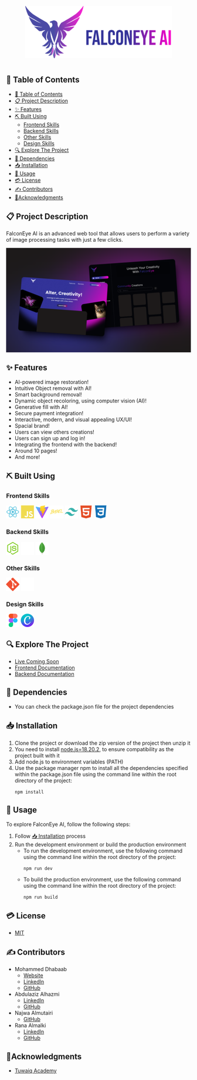 <div align="center" style="display:flex; justify-content: center; ">
  <img width="400" src="src/assets/readme/banner/logo-side.png" alt="Project Logo" />
</div>
<br>

## 📂 Table of Contents
- [📂 Table of Contents](#-table-of-contents)
- [📋 Project Description](#-project-description)
- [✨ Features](#-features)
- [⛏️ Built Using](#️-built-using)
  - [Frontend Skills](#frontend-skills)
  - [Backend Skills](#backend-skills)
  - [Other Skills](#other-skills)
  - [Design Skills](#design-skills)
- [🔍 Explore The Project](#-explore-the-project)
- [🎫 Dependencies](#-dependencies)
- [📥 Installation](#-installation)
- [📝 Usage](#-usage)
- [💳 License](#-license)
- [✍ Contributors](#-contributors)
- [🏅Acknowledgments](#acknowledgments)

## 📋 Project Description
FalconEye AI is an advanced web tool that allows users to perform a variety of image processing tasks with just a few clicks.

<div style="display:flex; justify-content: center;">
  <img src="./src/assets/readme/overview/overview.png" alt="Project snapshot" />
</div>

## ✨ Features
- AI-powered image restoration!
- Intuitive Object removal with AI!
- Smart background removal!
- Dynamic object recoloring, using computer vision (AI)!
- Generative fill with AI!
- Secure payment integration!
- Interactive, modern, and visual appealing  UX/UI!
- Spacial brand!
- Users can view others creations!
- Users can sign up and log in!
- Integrating the frontend with the backend!
- Around 10 pages!
- And more!

## ⛏️ Built Using


### Frontend Skills

<a href="https://reactjs.org/" target="_blank" rel="noreferrer"> <img src="src/assets/readme/skills/frontend/react.svg" alt="react" width="36" height="36" alt="React.js" title="React.js" /></a>
<a href="https://www.javascript.com/" target="_blank" rel="noreferrer"><img src="src/assets/readme/skills/frontend/javascript.svg" width="36" height="36" alt="JavaScript" title="JavaScript" /></a>
<a href="https://vitejs.dev/" target="_blank" rel="noreferrer"><img src="src/assets/readme/skills/frontend/vite.svg" width="36" height="36" alt="Vite.js" title="Vite.js" /></a>
<a href="https://babeljs.io/" target="_blank" rel="noreferrer"><img src="src/assets/readme/skills/frontend/babel.svg" width="36" height="36" alt="Babel" title="Babel" /></a>
<a href="https://tailwindcss.com/" target="_blank" rel="noreferrer"><img src="src/assets/readme/skills/frontend/tailwindcss.svg" width="36" height="36" alt="TailwindCSS" title="TailwindCSS" /></a>
<a href="https://developer.mozilla.org/en-US/docs/Glossary/HTML5" target="_blank" rel="noreferrer"><img src="src/assets/readme/skills/frontend/html.svg" width="36" height="36" alt="HTML5" title="HTML5" /></a>
<a href="https://www.w3.org/TR/CSS/#css" target="_blank" rel="noreferrer"><img src="src/assets/readme/skills/frontend/css.svg" width="36" height="36" alt="CSS3" title="CSS3" /></a>

### Backend Skills

<a href="https://nodejs.org/en/" target="_blank" rel="noreferrer"><img src="src/assets/readme/skills/backend/node.svg" width="36" height="36" alt="Node.js" title="Node.js" /></a>
<a href="https://expressjs.com/" target="_blank" rel="noreferrer"><img src="src/assets/readme/skills/backend/express.svg" width="36" height="36" alt="Express.js" title="Express.js" /></a>
<a href="https://www.mongodb.com/" target="_blank" rel="noreferrer"> <img src="src/assets/readme/skills/backend/mongodb.svg" alt="mongodb" width="36" height="36" title="mongodb" /></a>

### Other Skills

<a href="https://git-scm.com/" target="_blank" rel="noreferrer"><img src="src/assets/readme/skills/other/git.svg" width="36" height="36" alt="Git" title="Git" /></a>
<a href="https://github.com/" target="_blank" rel="noreferrer"><img src="src/assets/readme/skills/other/github.svg" width="36" height="36" alt="GitHub" title="GitHub" /></a>

### Design Skills

<a href="https://www.figma.com/" target="_blank" rel="noreferrer"><img src="src/assets/readme/skills/desgin/figma.svg" width="36" height="36" alt="Figma" title="Figma" /></a>
<a href="https://www.canva.com/" target="_blank" rel="noreferrer"><img src="src/assets/readme/skills/desgin/canva.svg" width="36" height="36" alt="Canva" title="Canva" /></a>
<br>



## 🔍 Explore The Project
- [Live Coming Soon]()
- [Frontend Documentation](https://github.com/phoeniTeam/FalconEyeAI-Client)
- [Backend Documentation](https://github.com/phoeniTeam/FalconEyeAI-Server)

## 🎫 Dependencies

- You can check the package.json file for the project dependencies

## 📥 Installation

1. Clone the project or download the zip version of the project then unzip it
2. You need to install [node.js=18.20.2](https://nodejs.org/en/blog/release/v18.20.2), to ensure compatibility as the project built with it
3. Add node.js to environment variables (PATH)
4. Use the package manager npm to install all the dependencies specified within the package.json file using the command line within the root directory of the project:
   ```shell
   npm install
   ```

## 📝 Usage

To explore FalconEye AI, follow the following steps:

1. Follow [📥 Installation](#-installation) process
2. Run the development environment or build the production environment
   - To run the development environment, use the following command using the command line within the root directory of the project:
     ```shell
     npm run dev
     ```
   - To build the production environment, use the following command using the command line within the root directory of the project:
     ```shell
     npm run build
     ```

## 💳 License
- [MIT](https://choosealicense.com/licenses/mit/)

## ✍ Contributors
- Mohammed Dhabaab
  - [Website](https://mohammeddhabaab.com/)
  - [LinkedIn](https://www.linkedin.com/in/mohammed-dhabaab/)
  - [GitHub](https://github.com/mohammed-dhabaab)
- Abdulaziz Alhazmi
  - [LinkedIn](https://www.linkedin.com/in/abdullaziz-alhazmi-919599271/)
  - [GitHub](https://github.com/comsaziz)
- Najwa Almutairi
  - [GitHub](https://github.com/NajwaAlmutairi)
- Rana Almalki
  - [LinkedIn](https://www.linkedin.com/in/rana-almalki-computer-science)
  - [GitHub](https://github.com/ranaalmalki)


## 🏅Acknowledgments
- [Tuwaiq Academy](https://tuwaiq.edu.sa/)
